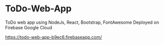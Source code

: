 # ToDo-Web-App
ToDo web app using NodeJs, React, Bootstrap, FontAwesome Deployed on Firebase Google Cloud

https://todo-web-app-b9ec6.firebaseapp.com/


